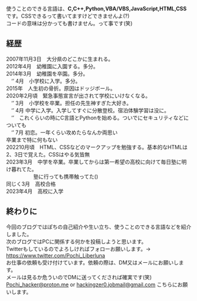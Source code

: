 使うことのできる言語は、**C,C++,Python,VBA/VBS,JavaScript,HTML,CSS**です。CSSできるって書いてますけどできませんよ(?)
<br>
コードの意味は分かっても書けません。って事です(笑)
## 経歴
2007年11月3日　大分県のどこかに生まれる。
<br>
2012年4月　幼稚園に入園する。多分。
<br>
2014年3月　幼稚園を卒園。多分。
<br>
　‘’  4月　小学校に入学。多分。
 <br>
2015年　人生初の骨折。原因はドッジボール。
<br>
2020年2月頃　緊急事態宣言が出されて学校にいけなくなる。
<br>
　‘’  3月　小学校を卒業。担任の先生神すぎた大好き。<br>
　‘’  4月 中学に入学。入学してすぐに分散登校。宿泊体験学習は没に。
 <br>
　‘’　これくらいの時にC言語とPythonを始める。ついでにセキュリティなどについても
 <br>
　‘’  7月 初恋。一年くらい攻めたらなんか両思い
<br>
卒業まで特に何もない
<br>
202210月頃　HTML、CSSなどのマークアップを勉強する。基本的なHTMLは2、3日で覚えた。CSSはやる気皆無
<br>
2023年3月　中学を卒業。卒業してからは第一希望の高校に向けて毎日塾に明け暮れてた。
<br>
　　　　　  塾に行っても携帯触ってた()
       <br>
同じく3月　高校合格
<br>
2023年4月　高校に入学
## 終わりに
今回のブログではぽちの自己紹介や生い立ち、使うことのできる言語などを紹介しました。
<br>
次のブログではPCに関係する何かを投稿しようと思います。
<br>
Twitterもしているのでよろしければフォローお願いします。→ https://www.twitter.com/Pochi_Liberluna
<br>
お仕事の依頼も受け付けています。依頼の際は、DM又はメールにお願いします。
<br>
メールは見るか危ういのでDMに送ってくだされば確実です(笑)
<br>
Pochi_hacker@proton.me or hackingzer0.jobmail@gmail.com
こちらにお願いします。
